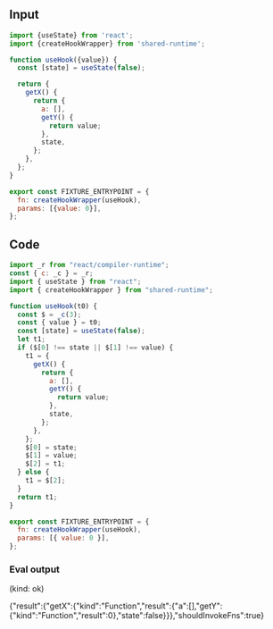 
## Input

```javascript
import {useState} from 'react';
import {createHookWrapper} from 'shared-runtime';

function useHook({value}) {
  const [state] = useState(false);

  return {
    getX() {
      return {
        a: [],
        getY() {
          return value;
        },
        state,
      };
    },
  };
}

export const FIXTURE_ENTRYPOINT = {
  fn: createHookWrapper(useHook),
  params: [{value: 0}],
};

```

## Code

```javascript
import _r from "react/compiler-runtime";
const { c: _c } = _r;
import { useState } from "react";
import { createHookWrapper } from "shared-runtime";

function useHook(t0) {
  const $ = _c(3);
  const { value } = t0;
  const [state] = useState(false);
  let t1;
  if ($[0] !== state || $[1] !== value) {
    t1 = {
      getX() {
        return {
          a: [],
          getY() {
            return value;
          },
          state,
        };
      },
    };
    $[0] = state;
    $[1] = value;
    $[2] = t1;
  } else {
    t1 = $[2];
  }
  return t1;
}

export const FIXTURE_ENTRYPOINT = {
  fn: createHookWrapper(useHook),
  params: [{ value: 0 }],
};

```
      
### Eval output
(kind: ok) <div>{"result":{"getX":{"kind":"Function","result":{"a":[],"getY":{"kind":"Function","result":0},"state":false}}},"shouldInvokeFns":true}</div>